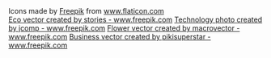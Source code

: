 <div>Icons made by <a href="https://www.freepik.com" title="Freepik">Freepik</a> from <a href="https://www.flaticon.com/" title="Flaticon">www.flaticon.com</a></div>
<a href="https://www.freepik.com/free-photos-vectors/eco">Eco vector created by stories - www.freepik.com</a>
<a href="https://www.freepik.com/photos/technology">Technology photo created by jcomp - www.freepik.com</a>
<a href="https://www.freepik.com/vectors/flower">Flower vector created by macrovector - www.freepik.com</a>
<a href="https://www.freepik.com/vectors/business">Business vector created by pikisuperstar - www.freepik.com</a>
